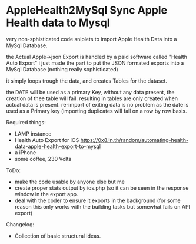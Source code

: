 AppleHealth2MySql
Sync Apple Health data to Mysql
============

very non-sphisticated code sniplets to import Apple Health Data into a MySql Database.

the Actual Apple->json Export is handled by a paid software called "Health Auto Export"
i just made the part to put the JSON formated exports into a MySql Database (nothing really sophisticated)

it simply loops trough the data, and creates Tables for the dataset.

the DATE will be used as a primary Key,
without any data present, the creation of thee table will fail. resulting in tables are only created when actual data is present.
re-import of exiting data is no problem as the date is used as a Primary key (importing duplicates will fail on a row by row basis.

Required things:
- LAMP instance
- Health Auto Export for iOS
  https://0x8.in.th/random/automating-health-data-apple-health-export-to-mysql
- a iPhone
- some coffee, 230 Volts

ToDo:
- make the code usable by anyone else but me
- create proper stats output by ios.php (so it can be seen in the response window in the export app.
- deal with the coder to ensure it exports in the background
  (for some reason this only works with the building tasks but somewhat fails on API export)

Changelog:
- Collection of basic structural ideas.
